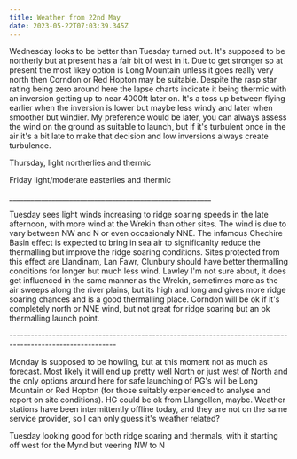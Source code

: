 ```yaml
---
title: Weather from 22nd May
date: 2023-05-22T07:03:39.345Z
---
```

Wednesday looks to be better than Tuesday turned out.  It's supposed to be northerly but at present has a fair bit of west in it.  Due to get stronger so at present the most likey option is Long Mountain unless it goes really very north then Corndon or Red Hopton may be suitable.  Despite the rasp star rating being zero around here the lapse charts indicate it being thermic with an inversion getting up to near 4000ft later on.  It's a toss up between flying earlier when the inversion is lower but maybe less windy and later when smoother but windier.  My preference would be later, you can always assess the wind on the ground as suitable to launch, but if it's turbulent once in the air it's a bit late to make that decision and low inversions always create turbulence.

Thursday, light northerlies and thermic

Friday light/moderate easterlies and thermic

\_\_\_\_\_\_\_\_\_\_\_\_\_\_\_\_\_\_\_\_\_\_\_\_\_\_\_\_\_\_\_\_\_\_\_\_\_\_\_\_\_\_\_\_\_\_\_\_\_\_\_\_\_\_\_\__

Tuesday sees light winds increasing to ridge soaring speeds in the late afternoon, with more wind at the Wrekin than other sites.  The wind is due to vary between NW and N or even occasionaly NNE.  The infamous Chechire Basin effect is expected to bring in sea air to significanlty reduce the thermalling but improve the ridge soaring conditions.  Sites protected from this effect are Llandinam, Lan Fawr, Clunbury should have better thermalling conditions for longer but much less wind.  Lawley I'm not sure about, it does get influenced in the same manner as the Wrekin, sometimes more as the air sweeps along the river plains, but its high and long and gives more ridge soaring chances and is a good thermalling place.  Corndon will be ok if it's completely north or NNE wind, but not great for ridge soaring but an ok thermalling launch point.

\------------------------------------------------------------------------------------------------------------

Monday is supposed to be howling, but at this moment not as much as forecast.  Most likely it will end up pretty well North or just west of North and the only options around here for safe launching of PG's will be Long Mountain or Red Hopton (for those suitably experienced to analyse and report on site conditions).  HG could be ok from Llangollen, maybe.  Weather stations have been intermittently offline today, and they are not on the same service provider, so I can only guess it's weather related?

Tuesday looking good for both ridge soaring and thermals, with it starting off west for the Mynd but veering NW to N
